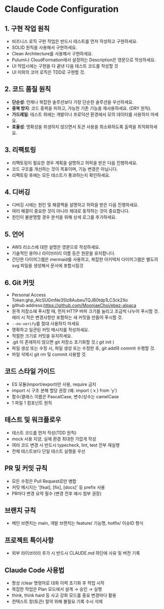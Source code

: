 # Claude Code Configuration

## 1. 구현 작업 원칙
- 비즈니스 로직 구현 작업은 반드시 테스트를 먼저 작성하고 구현하세요.
- SOLID 원칙을 사용해서 구현하세요.
- Clean Architecture를 사용해서 구현하세요.
- Pulumi나 CloudFormation에서 설정하는 Description은 영문으로 작성하세요.
- UI 작업시에는 구현을 다 끝낸 다음 테스트 코드를 작성할 것
- UI 이외의 코어 로직은 TDD로 구현할 것.

## 2. 코드 품질 원칙
- **단순성**: 언제나 복잡한 솔루션보다 가장 단순한 솔루션을 우선하세요.
- **중복 방지**: 코드 중복을 피하고, 가능한 기존 기능을 재사용하세요. (DRY 원칙).
- **가드레일**: 테스트 외에는 개발이나 프로덕션 환경에서 모의 데이터를 사용하지 마세요.
- **효율성**: 명확성을 희생하지 않으면서 토큰 사용을 최소화하도록 출력을 최적화하세요.

## 3. 리팩토링
- 리팩토링이 필요한 경우 계획을 설명하고 허락을 받은 다음 진행하세요.
- 코드 구조를 개선하는 것이 목표이며, 기능 변경은 아닙니다.
- 리팩토링 후에는 모든 테스트가 통과하는지 확인하세요.

## 4. 디버깅
- 디버깅 시에는 원인 및 해결책을 설명하고 허락을 받은 다음 진행하세요.
- 여러 해결이 중요한 것이 아니라 제대로 동작하는 것이 중요합니다.
- 원인이 불분명할 경우 분석을 위해 상세 로그를 추가하세요.

## 5. 언어
- AWS 리소스에 대한 설명은 영문으로 작성하세요.
- 기술적인 용어나 라이브러리 이름 등은 원문을 유지합니다.
- 간단한 다이어그램은 mermaid를 사용하고, 복잡한 아키텍처 다이어그램은 별도의 svg 파일을 생성해서 문서에 포함시킬것

## 6. Git 커밋
- Personal Access Token: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
- github address:https://github.com/MoonjaeChoi/ebez-alpaca
- 원격 저장소에 푸시할 때, 먼저 HTTP 버퍼 크기를 늘리고 조금씩 나누어 푸시할 것. 에러 시 작은 변경사항만 포함하는 새 커밋을 만들어 푸시할 것.
- `--no-verify`를 절대 사용하지 마세요
- 명확하고 일관된 커밋 메시지를 작성하세요.
- 적절한 크기로 커밋을 유지하세요.
- .git 이 존재하지 않으면 git 저장소 초기화할 것.( git init )
- 파일 생성 또는 수정 시, 파일 생성 또는 수정한 후, git add와 commit 수행할 것.
- 파일 삭제시 git rm 및 commit 사용할 것.

## 코드 스타일 가이드
- ES 모듈(import/export)만 사용, require 금지
- import 시 구조 분해 할당 권장 (예: import { x } from 'y')
- 함수/클래스 이름은 PascalCase, 변수/상수는 camelCase
- 1 파일 1 컴포넌트 원칙
## 테스트 및 워크플로우
- 테스트 코드를 먼저 작성(TDD 원칙)
- mock 사용 지양, 실제 환경 최대한 가깝게 작성
- 여러 코드 변경 시 반드시 typecheck, lint, test 전부 재실행
- 전체 테스트보다 단일 테스트 실행을 우선
## PR 및 커밋 규칙
- 모든 수정은 Pull Request로만 병합
- 커밋 메시지는 '[feat], [fix], [docs]' 등 prefix 사용
- PR마다 변경 요약 필수 (변경 전후 예시 첨부 권장)
## 브랜치 규칙
- 메인 브랜치는 main, 개발 브랜치는 feature/ 기능명, hotfix/ 이슈ID 형식
## 프로젝트 특이사항
- 외부 라이브러리 추가 시 반드시 CLAUDE.md 하단에 사유 및 버전 기록
## Claude Code 사용법
- 항상 /clear 명령어로 대화 이력 초기화 후 작업 시작
- 복잡한 작업은 Plan 모드에서 설계 → 승인 → 실행
- think, think hard 등 사고 강화 모드를 중요 변경마다 활용
- 컨텍스트 창(토큰) 절약 위해 불필요 기록 수시 삭제
